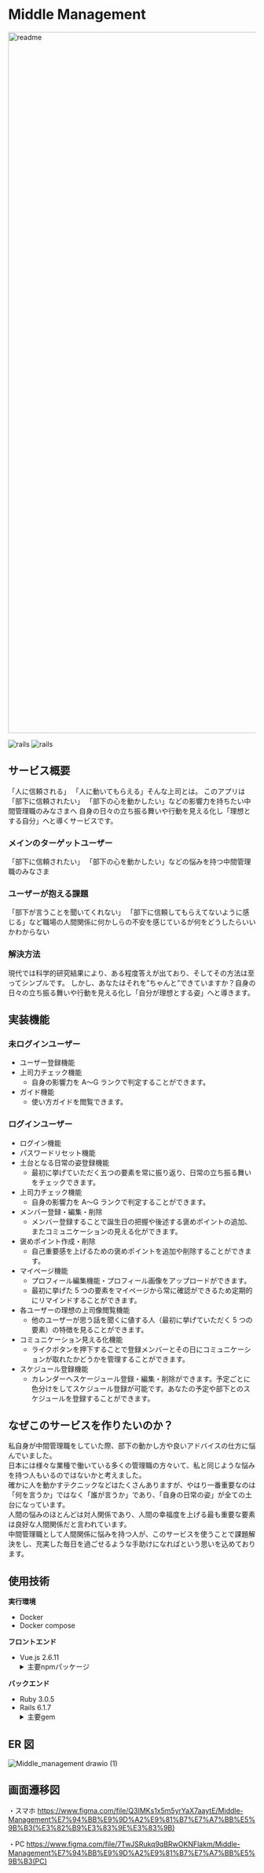 # Middle Management

<img width="1427" alt="readme" src="https://user-images.githubusercontent.com/93523936/209267981-9da9d2b2-528a-4992-ac62-447724c78d4e.png">

![rails](https://img.shields.io/badge/Rails-v6.1.7-red)
![rails](https://img.shields.io/badge/Vue-v2.6.11-brightgreen)

## サービス概要

「人に信頼される」 「人に動いてもらえる」そんな上司とは。
このアプリは「部下に信頼されたい」 「部下の心を動かしたい」などの影響力を持ちたい中間管理職のみなさまへ
自身の日々の立ち振る舞いや行動を見える化し「理想とする自分」へと導くサービスです。

### メインのターゲットユーザー

「部下に信頼されたい」 「部下の心を動かしたい」などの悩みを持つ中間管理職のみなさま

### ユーザーが抱える課題

「部下が言うことを聞いてくれない」 「部下に信頼してもらえてないように感じる」など職場の人間関係に何かしらの不安を感じているが何をどうしたらいいかわからない

### 解決方法

現代では科学的研究結果により、ある程度答えが出ており、そしてその方法は至ってシンプルです。
しかし、あなたはそれを”ちゃんと”できていますか？自身の日々の立ち振る舞いや行動を見える化し「自分が理想とする姿」へと導きます。

## 実装機能

### 未ログインユーザー

- ユーザー登録機能
- 上司力チェック機能
  - 自身の影響力を A〜G ランクで判定することができます。
- ガイド機能
  - 使い方ガイドを閲覧できます。

### ログインユーザー

- ログイン機能
- パスワードリセット機能
- 土台となる日常の姿登録機能
  - 最初に挙げていただく五つの要素を常に振り返り、日常の立ち振る舞いをチェックできます。
- 上司力チェック機能
  - 自身の影響力を A〜G ランクで判定することができます。
- メンバー登録・編集・削除
  - メンバー登録することで誕生日の把握や後述する褒めポイントの追加、またコミュニケーションの見える化ができます。
- 褒めポイント作成・削除
  - 自己重要感を上げるための褒めポイントを追加や削除することができます。
- マイページ機能
  - プロフィール編集機能・プロフィール画像をアップロードができます。
  - 最初に挙げた 5 つの要素をマイページから常に確認ができるため定期的にリマインドすることができます。
- 各ユーザーの理想の上司像閲覧機能
  - 他のユーザーが思う話を聞くに値する人（最初に挙げていただく 5 つの要素）の特徴を見ることができます。
- コミュニケーション見える化機能
  - ライクボタンを押下することで登録メンバーとその日にコミュニケーションが取れたかどうかを管理することができます。
- スケジュール登録機能
  - カレンダーへスケージュール登録・編集・削除ができます。予定ごとに色分けをしてスケジュール登録が可能です。あなたの予定や部下とのスケジュールを登録することができます。

## なぜこのサービスを作りたいのか？

私自身が中間管理職をしていた際、部下の動かし方や良いアドバイスの仕方に悩んでいました。<br />
日本には様々な業種で働いている多くの管理職の方々いて、私と同じような悩みを持つ人もいるのではないかと考えました。<br />
確かに人を動かすテクニックなどはたくさんありますが、やはり一番重要なのは「何を言うか」ではなく「誰が言うか」であり、「自身の日常の姿」が全ての土台になっています。<br />
人間の悩みのほとんどは対人関係であり、人間の幸福度を上げる最も重要な要素は良好な人間関係だと言われています。<br />
中間管理職として人間関係に悩みを持つ人が、このサービスを使うことで課題解決をし、充実した毎日を過ごせるような手助けになればという思いを込めております。

## 使用技術

**実行環境**

<ul>
<li>Docker</li>
<li>Docker compose</li>
</ul>

**フロントエンド**

<ul>
  <li>Vue.js 2.6.11</li>
  <details>
    <summary>主要npmパッケージ</summary>
    <ul>
      <li><a href="https://github.com/vuetifyjs/vuetify">vuetify</a></li>
      <li><a href="https://github.com/vuejs/vue-router">vue-router</a></li>
      <li><a href="https://github.com/vuejs/vuex/tree/3.x">vuex</a></li>
      <li><a href="https://github.com/logaretm/vee-validate">vee-validate</a></li>
      <li><a href="https://github.com/ktquez/vue-head">vue-head</a></li>
      <li><a href="https://github.com/eslint/eslint">eslint</a></li>
    </ul>
  </deatails>
</ul>

**バックエンド**

<ul>
  <li>Ruby 3.0.5</li>
  <li>Rails 6.1.7</li>
  <details>
    <summary>主要gem</summary>
    <ul>
      <li><a href="https://github.com/rails/webpacker">webpacker</a></li>
      <li><a href="https://github.com/fgrehm/letter_opener_web">letter_opener_web</a></li>
      <li><a href="https://github.com/Sorcery/sorcery">sorcery</a></li>
      <li><a href="https://github.com/rubyconfig/config">config</a></li>
    </ul>
  </deatails>
</ul>

## ER 図

![Middle_management drawio (1)](https://user-images.githubusercontent.com/93523936/208883630-861e02d4-e2dd-48b3-8230-3a53cb5412c8.png)

## 画面遷移図

・スマホ
https://www.figma.com/file/Q3IMKs1x5m5yrYaX7aaytE/Middle-Management%E7%94%BB%E9%9D%A2%E9%81%B7%E7%A7%BB%E5%9B%B3(%E3%82%B9%E3%83%9E%E3%83%9B)

・PC
https://www.figma.com/file/7TwJSRukq9qBRwOKNFlakm/Middle-Management%E7%94%BB%E9%9D%A2%E9%81%B7%E7%A7%BB%E5%9B%B3(PC)
